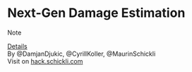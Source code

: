 # Next-Gen Damage Estimation

> [!NOTE]
> [Details](https://zh.swiss-ai-weeks.ch/challenges/vz2) <br/>
> By @DamjanDjukic, @CyrillKoller, @MaurinSchickli <br/>
> Visit on [hack.schickli.com](https://hack.schickli.com/) <br/>

